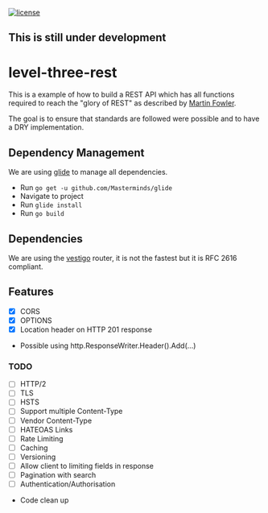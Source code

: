 [![license](https://img.shields.io/github/license/mashape/apistatus.svg?maxAge=2592000)]()

## This is still under development

# level-three-rest
This is a example of how to build a REST API which has all functions required to reach the "glory of REST" as described by [Martin Fowler](http://martinfowler.com/articles/richardsonMaturityModel.html).

The goal is to ensure that standards are followed were possible and to have a DRY implementation.

## Dependency Management
We are using [glide](https://github.com/Masterminds/glide) to manage all dependencies.
- Run `go get -u github.com/Masterminds/glide`
- Navigate to project
- Run `glide install`
- Run `go build`

## Dependencies
We are using the [vestigo](https://github.com/husobee/vestigo) router, it is not the fastest but it is RFC 2616 compliant.

## Features
 - [x] CORS
 - [x] OPTIONS
 - [x] Location header on HTTP 201 response
  - Possible using http.ResponseWriter.Header().Add(...)


### TODO
 - [ ] HTTP/2
 - [ ] TLS
 - [ ] HSTS
 - [ ] Support multiple Content-Type
 - [ ] Vendor Content-Type
 - [ ] HATEOAS Links
 - [ ] Rate Limiting
 - [ ] Caching
 - [ ] Versioning
 - [ ] Allow client to limiting fields in response
 - [ ] Pagination with search
 - [ ] Authentication/Authorisation
 - Code clean up
